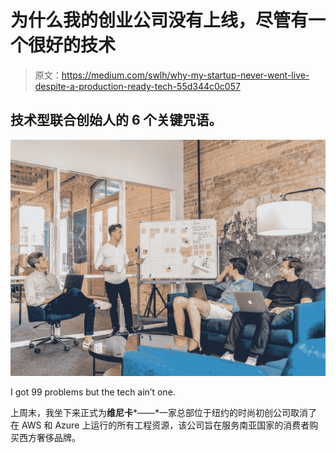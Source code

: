 # 为什么我的创业公司没有上线，尽管有一个很好的技术

> 原文：<https://medium.com/swlh/why-my-startup-never-went-live-despite-a-production-ready-tech-55d344c0c057>

## 技术型联合创始人的 6 个关键咒语。

![](img/a0cf4a93cc28def37db715a360121472.png)

I got 99 problems but the tech ain’t one.

上周末，我坐下来正式为**维尼卡***——*一家总部位于纽约的时尚初创公司取消了在 AWS 和 Azure 上运行的所有工程资源，该公司旨在服务南亚国家的消费者购买西方奢侈品牌。